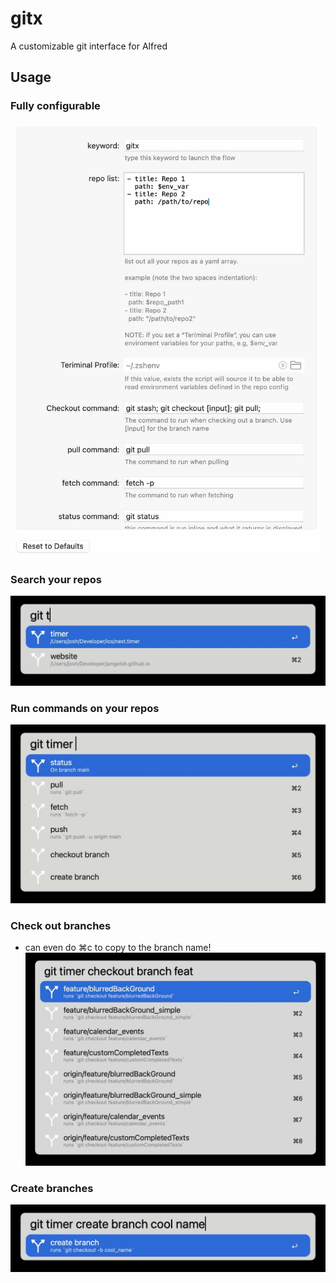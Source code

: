 # gitx

A customizable git interface for Alfred

## Usage

### Fully configurable
![](images/config.jpg)

### Search your repos
![](images/filter_projects.jpg)

### Run commands on your repos
![](images/commands.jpg)

### Check out branches
* can even do ⌘c to copy to the branch name!
![](images/checkout_branch.jpg)

### Create branches
![](images/create_branch.jpg)